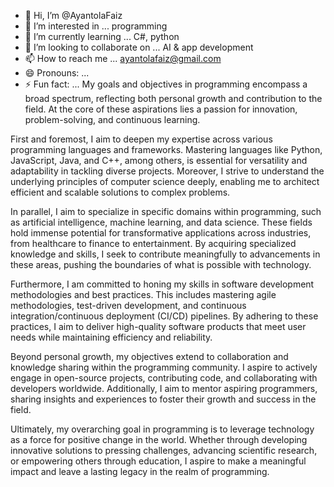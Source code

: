 - 👋 Hi, I’m @AyantolaFaiz
- 👀 I’m interested in ... programming 
- 🌱 I’m currently learning ... C#, python 
- 💞️ I’m looking to collaborate on ... AI & app development 
- 📫 How to reach me ... ayantolafaiz@gmail.com
- 😄 Pronouns: ...
- ⚡ Fun fact: ... My goals and objectives in programming encompass a broad spectrum, reflecting both personal growth and contribution to the field. At the core of these aspirations lies a passion for innovation, problem-solving, and continuous learning. 

First and foremost, I aim to deepen my expertise across various programming languages and frameworks. Mastering languages like Python, JavaScript, Java, and C++, among others, is essential for versatility and adaptability in tackling diverse projects. Moreover, I strive to understand the underlying principles of computer science deeply, enabling me to architect efficient and scalable solutions to complex problems.

In parallel, I aim to specialize in specific domains within programming, such as artificial intelligence, machine learning, and data science. These fields hold immense potential for transformative applications across industries, from healthcare to finance to entertainment. By acquiring specialized knowledge and skills, I seek to contribute meaningfully to advancements in these areas, pushing the boundaries of what is possible with technology.

Furthermore, I am committed to honing my skills in software development methodologies and best practices. This includes mastering agile methodologies, test-driven development, and continuous integration/continuous deployment (CI/CD) pipelines. By adhering to these practices, I aim to deliver high-quality software products that meet user needs while maintaining efficiency and reliability.

Beyond personal growth, my objectives extend to collaboration and knowledge sharing within the programming community. I aspire to actively engage in open-source projects, contributing code, and collaborating with developers worldwide. Additionally, I aim to mentor aspiring programmers, sharing insights and experiences to foster their growth and success in the field.

Ultimately, my overarching goal in programming is to leverage technology as a force for positive change in the world. Whether through developing innovative solutions to pressing challenges, advancing scientific research, or empowering others through education, I aspire to make a meaningful impact and leave a lasting legacy in the realm of programming.

<!---
AyantolaFaiz/AyantolaFaiz is a ✨ special ✨ repository because its `README.md` (this file) appears on your GitHub profile.
You can click the Preview link to take a look at your changes.
--->
